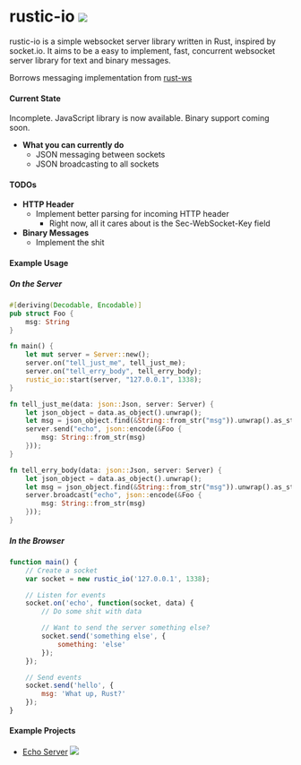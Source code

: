 rustic-io [<img src="https://travis-ci.org/nathansizemore/rustic-io.png?branch=master">](https://travis-ci.org/nathansizemore/rustic-io)
=========

rustic-io is a simple websocket server library written in Rust, inspired by socket.io.  It aims to be a easy to implement, fast, concurrent websocket server library for text and binary messages.

Borrows messaging implementation from [rust-ws](https://github.com/ehsanul/rust-ws)

#### Current State
Incomplete. JavaScript library is now available. Binary support coming soon.
* **What you can currently do**
  * JSON messaging between sockets
  * JSON broadcasting to all sockets

#### TODOs
* **HTTP Header**
  * Implement better parsing for incoming HTTP header
    * Right now, all it cares about is the Sec-WebSocket-Key field
* **Binary Messages**
  * Implement the shit

#### Example Usage

##### On the Server
```rust
#[deriving(Decodable, Encodable)]
pub struct Foo {
    msg: String
}

fn main() {
    let mut server = Server::new();
    server.on("tell_just_me", tell_just_me);
    server.on("tell_erry_body", tell_erry_body);
    rustic_io::start(server, "127.0.0.1", 1338);
}

fn tell_just_me(data: json::Json, server: Server) {
    let json_object = data.as_object().unwrap();
    let msg = json_object.find(&String::from_str("msg")).unwrap().as_string().unwrap();
    server.send("echo", json::encode(&Foo {
        msg: String::from_str(msg)
    }));
}

fn tell_erry_body(data: json::Json, server: Server) {
    let json_object = data.as_object().unwrap();
    let msg = json_object.find(&String::from_str("msg")).unwrap().as_string().unwrap();
    server.broadcast("echo", json::encode(&Foo {
        msg: String::from_str(msg)
    }));
}
```
##### In the Browser
```javascript
function main() {
    // Create a socket
    var socket = new rustic_io('127.0.0.1', 1338);

    // Listen for events
    socket.on('echo', function(socket, data) {
        // Do some shit with data

        // Want to send the server something else?
        socket.send('something else', {
            something: 'else'
        });
    });

    // Send events
    socket.send('hello', {
        msg: 'What up, Rust?'
    });
}
```

#### Example Projects
* [Echo Server](https://github.com/nathansizemore/rustic-io-echo-server) [<img src="https://travis-ci.org/nathansizemore/rustic-io-echo-server.png?branch=master">](https://travis-ci.org/nathansizemore/rustic-io-echo-server)
  